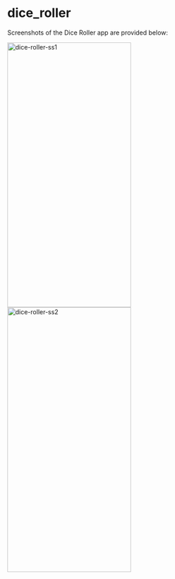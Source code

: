 # dice_roller

Screenshots of the Dice Roller app are provided below:

<img src="https://github.com/ayeshakhan1/dice_roller/assets/74055769/8e0a7b7a-b4ba-44d6-b658-57d0a4a109d8" alt="dice-roller-ss1" width="280" height="600">
<img src="https://github.com/ayeshakhan1/dice_roller/assets/74055769/fd842584-5702-4279-9c01-70b7c0d4558a" alt="dice-roller-ss2" width="280" height="600">



